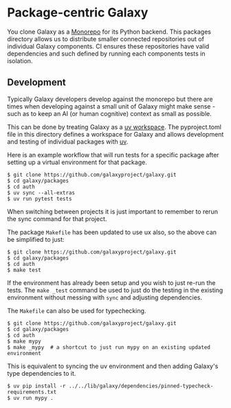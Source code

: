 # Package-centric Galaxy

You clone Galaxy as a [Monorepo](https://en.wikipedia.org/wiki/Monorepo) for
its Python backend. This packages directory allows us to distribute smaller
connected repositories out of individual Galaxy components. CI ensures these
repositories have valid dependencies and such defined by running each 
components tests in isolation.

## Development

Typically Galaxy developers develop against the monorepo but there are times
when developing against a small unit of Galaxy might make sense - such as to 
keep an AI (or human cognitive) context as small as possible.

This can be done by treating Galaxy as a
[uv workspace](https://docs.astral.sh/uv/concepts/projects/workspaces/).
The pyproject.toml file in this directory defines a workspace for Galaxy
and allows development and testing of individual packages with
[uv](https://docs.astral.sh/uv/).

Here is an example workflow that will run tests for a specific package
after setting up a virtual environment for that package.

    $ git clone https://github.com/galaxyproject/galaxy.git
    $ cd galaxy/packages
    $ cd auth
    $ uv sync --all-extras
    $ uv run pytest tests

When switching between projects it is just important to remember
to rerun the sync command for that project.

The package ``Makefile`` has been updated to use ux also, so the above can
be simplified to just:

    $ git clone https://github.com/galaxyproject/galaxy.git
    $ cd galaxy/packages
    $ cd auth
    $ make test

If the environment has already been setup and you wish to just re-run
the tests. The ``make _test`` command be used to just do the testing in
the existing environment without messing with ``sync`` and adjusting
dependencies.

The ``Makefile`` can also be used for typechecking.

    $ git clone https://github.com/galaxyproject/galaxy.git
    $ cd galaxy/packages
    $ cd auth
    $ make mypy
    $ make _mypy  # a shortcut to just run mypy on an existing updated environment

This is equivalent to syncing the uv environment and then adding
Galaxy's type dependencies to it.

    $ uv pip install -r ../../lib/galaxy/dependencies/pinned-typecheck-requirements.txt
    $ uv run mypy .
